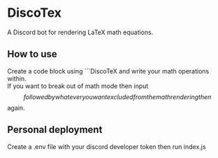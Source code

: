 # DiscoTex

A Discord bot for rendering LaTeX math equations.

## How to use

Create a code block using ```DiscoTeX and write your math operations within.  
If you want to break out of math mode then input $$ followed by whatever you want excluded from the math rendering then $$ again.

## Personal deployment

Create a .env file with your discord developer token then run index.js
